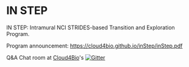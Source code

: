 # IN STEP
IN STEP: Intramural NCI STRIDES-based Transition and Exploration Program.

Program announcement: https://cloud4bio.github.io/inStep/inStep.pdf

Q&A Chat room at [Cloud4Bio](https://cloud4bio.github.io)'s [![Gitter](https://badges.gitter.im/cloud4bio/community.svg)](https://gitter.im/cloud4bio/community?utm_source=badge&utm_medium=badge&utm_campaign=pr-badge)
